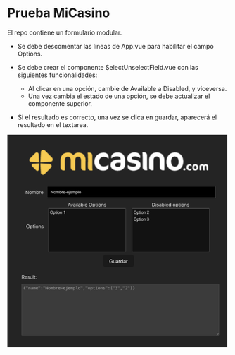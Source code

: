 # Prueba MiCasino

El repo contiene un formulario modular. 

- Se debe descomentar las lineas de App.vue para habilitar el campo Options.
- Se debe crear el componente SelectUnselectField.vue con las siguientes funcionalidades:
  - Al clicar en una opción, cambie de Available a Disabled, y viceversa.
  - Una vez cambia el estado de una opción, se debe actualizar el componente superior.
  
- Si el resultado es correcto, una vez se clica en guardar, aparecerá el resultado en el textarea.
<img src="./src/assets/result.png" alt="screenshot" width="500"/>


